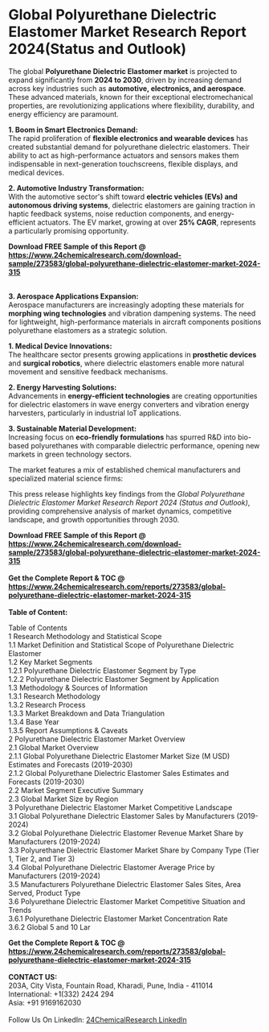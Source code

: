 <h1>Global Polyurethane Dielectric Elastomer Market Research Report 2024(Status and Outlook)</h1><p>The global <strong>Polyurethane Dielectric Elastomer market</strong> is projected to expand significantly from <strong>2024 to 2030</strong>, driven by increasing demand across key industries such as <strong>automotive, electronics, and aerospace</strong>. These advanced materials, known for their exceptional electromechanical properties, are revolutionizing applications where flexibility, durability, and energy efficiency are paramount.</p><p><strong>1. Boom in Smart Electronics Demand:</strong><br>
The rapid proliferation of <strong>flexible electronics and wearable devices</strong> has created substantial demand for polyurethane dielectric elastomers. Their ability to act as high-performance actuators and sensors makes them indispensable in next-generation touchscreens, flexible displays, and medical devices.</p><p><strong>2. Automotive Industry Transformation:</strong><br>
With the automotive sector's shift toward <strong>electric vehicles (EVs) and autonomous driving systems</strong>, dielectric elastomers are gaining traction in haptic feedback systems, noise reduction components, and energy-efficient actuators. The EV market, growing at over <strong>25% CAGR</strong>, represents a particularly promising opportunity.</p><div><b>Download FREE Sample of this Report @ 
            <a href="https://www.24chemicalresearch.com/download-sample/273583/global-polyurethane-dielectric-elastomer-market-2024-315">
            https://www.24chemicalresearch.com/download-sample/273583/global-polyurethane-dielectric-elastomer-market-2024-315</a></b></div><br><p><strong>3. Aerospace Applications Expansion:</strong><br>
Aerospace manufacturers are increasingly adopting these materials for <strong>morphing wing technologies</strong> and vibration dampening systems. The need for lightweight, high-performance materials in aircraft components positions polyurethane elastomers as a strategic solution.</p><p><strong>1. Medical Device Innovations:</strong><br>
The healthcare sector presents growing applications in <strong>prosthetic devices</strong> and <strong>surgical robotics</strong>, where dielectric elastomers enable more natural movement and sensitive feedback mechanisms.</p><p><strong>2. Energy Harvesting Solutions:</strong><br>
Advancements in <strong>energy-efficient technologies</strong> are creating opportunities for dielectric elastomers in wave energy converters and vibration energy harvesters, particularly in industrial IoT applications.</p><p><strong>3. Sustainable Material Development:</strong><br>
Increasing focus on <strong>eco-friendly formulations</strong> has spurred R&amp;D into bio-based polyurethanes with comparable dielectric performance, opening new markets in green technology sectors.</p><p>The market features a mix of established chemical manufacturers and specialized material science firms:</p><p>This press release highlights key findings from the <em>Global Polyurethane Dielectric Elastomer Market Research Report 2024 (Status and Outlook)</em>, providing comprehensive analysis of market dynamics, competitive landscape, and growth opportunities through 2030.</p><div><b>Download FREE Sample of this Report @ 
            <a href="https://www.24chemicalresearch.com/download-sample/273583/global-polyurethane-dielectric-elastomer-market-2024-315">
            https://www.24chemicalresearch.com/download-sample/273583/global-polyurethane-dielectric-elastomer-market-2024-315</a></b></div><br><div><b>Get the Complete Report & TOC @ 
            <a href="https://www.24chemicalresearch.com/reports/273583/global-polyurethane-dielectric-elastomer-market-2024-315">
            https://www.24chemicalresearch.com/reports/273583/global-polyurethane-dielectric-elastomer-market-2024-315</a></b></div><br>
            <b>Table of Content:</b><p>Table of Contents<br />
1 Research Methodology and Statistical Scope<br />
1.1 Market Definition and Statistical Scope of Polyurethane Dielectric Elastomer<br />
1.2 Key Market Segments<br />
1.2.1 Polyurethane Dielectric Elastomer Segment by Type<br />
1.2.2 Polyurethane Dielectric Elastomer Segment by Application<br />
1.3 Methodology & Sources of Information<br />
1.3.1 Research Methodology<br />
1.3.2 Research Process<br />
1.3.3 Market Breakdown and Data Triangulation<br />
1.3.4 Base Year<br />
1.3.5 Report Assumptions & Caveats<br />
2 Polyurethane Dielectric Elastomer Market Overview<br />
2.1 Global Market Overview<br />
2.1.1 Global Polyurethane Dielectric Elastomer Market Size (M USD) Estimates and Forecasts (2019-2030)<br />
2.1.2 Global Polyurethane Dielectric Elastomer Sales Estimates and Forecasts (2019-2030)<br />
2.2 Market Segment Executive Summary<br />
2.3 Global Market Size by Region<br />
3 Polyurethane Dielectric Elastomer Market Competitive Landscape<br />
3.1 Global Polyurethane Dielectric Elastomer Sales by Manufacturers (2019-2024)<br />
3.2 Global Polyurethane Dielectric Elastomer Revenue Market Share by Manufacturers (2019-2024)<br />
3.3 Polyurethane Dielectric Elastomer Market Share by Company Type (Tier 1, Tier 2, and Tier 3)<br />
3.4 Global Polyurethane Dielectric Elastomer Average Price by Manufacturers (2019-2024)<br />
3.5 Manufacturers Polyurethane Dielectric Elastomer Sales Sites, Area Served, Product Type<br />
3.6 Polyurethane Dielectric Elastomer Market Competitive Situation and Trends<br />
3.6.1 Polyurethane Dielectric Elastomer Market Concentration Rate<br />
3.6.2 Global 5 and 10 Lar</p><div><b>Get the Complete Report & TOC @ 
            <a href="https://www.24chemicalresearch.com/reports/273583/global-polyurethane-dielectric-elastomer-market-2024-315">
            https://www.24chemicalresearch.com/reports/273583/global-polyurethane-dielectric-elastomer-market-2024-315</a></b></div><br><b>CONTACT US:</b><br>
            203A, City Vista, Fountain Road, Kharadi, Pune, India - 411014<br>
            International: +1(332) 2424 294<br>
            Asia: +91 9169162030 <br><br>
            Follow Us On LinkedIn: <a href="https://www.linkedin.com/company/24chemicalresearch/">24ChemicalResearch LinkedIn</a>